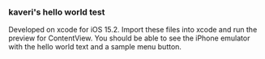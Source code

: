 ### kaveri's hello world test

Developed on xcode for iOS 15.2. Import these files into xcode and run the preview for ContentView. You should be able to see the iPhone emulator with the hello world text and a sample menu button.